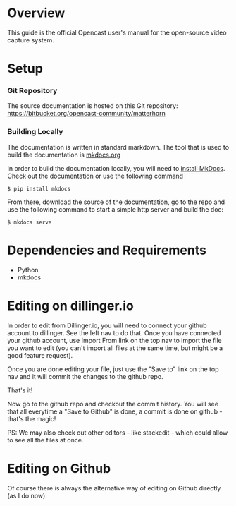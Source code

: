 # Overview

This guide is the official Opencast user's manual for the open-source video capture system.

# Setup

### Git Repository
The source documentation is hosted on this Git repository: https://bitbucket.org/opencast-community/matterhorn

### Building Locally
The documentation is written in standard markdown. The tool that is used to build the documentation is [mkdocs.org](http://www.mkdocs.org/)

In order to build the documentation locally, you will need to [install MkDocs](http://www.mkdocs.org/#installation). Check out the documentation or use the following command

```
$ pip install mkdocs
```

From there, download the source of the documentation, go to the repo and use the following command to start a simple http server and build the doc:

```
$ mkdocs serve
```

# Dependencies and Requirements

* Python
* mkdocs

# Editing on dillinger.io
In order to edit from Dillinger.io, you will need to connect your github account to dillinger. See the left nav to do that. Once you have connected your github account, use Import From link on the top nav to import the file you want to edit (you can't import all files at the same time, but might be a good feature request). 

Once you are done editing your file, just use the "Save to" link on the top nav and it will commit the changes to the github repo.

That's it!

Now go to the github repo and checkout the commit history. You will see that all everytime a "Save to Github" is done, a commit is done on github - that's the magic!

PS: We may also check out other editors - like stackedit - which could allow to see all the files at once. 

# Editing on Github
Of course there is always the alternative way of editing on Github directly (as I do now).
